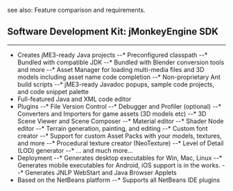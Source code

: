 see also: Feature comparison and requirements.

## Software Development Kit: jMonkeyEngine SDK
---

* Creates jME3-ready Java projects
--* Preconfigured classpath
--* Bundled with compatible JDK
--* Bundled with Blender conversion tools and more
--* Asset Manager for loading multi-media files and 3D models including asset name code completion
--* Non-proprietary Ant build scripts
--* jME3-ready Javadoc popups, sample code projects, and code snippet palette
* Full-featured Java and XML code editor
* Plugins
--* File Version Control
--* Debugger and Profiler (optional)
--* Converters and Importers for game assets (3D models etc)
--* 3D Scene Viewer and Scene Composer
--* Material editor
--* Shader Node editor
--* Terrain generation, painting, and editing
--* Custom font creator
--* Support for custom Asset Packs with your models, textures, and more
--* Procedural texture creator (NeoTexture)
--* Level of Detail (LOD) generator
--* ... and much more...
* Deployment
--* Generates desktop executables for Win, Mac, Linux
--* Generates mobile executables for Android, iOS support is in the works.
--* Generates JNLP WebStart and Java Browser Applets
* Based on the NetBeans platform
--* Supports all NetBeans IDE plugins
